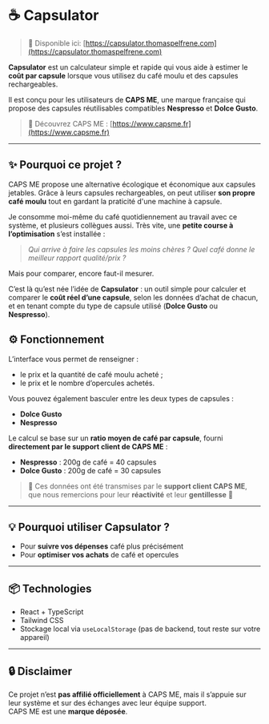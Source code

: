 # ☕ Capsulator

> 🔗 Disponible ici: [https://capsulator.thomaspelfrene.com](https://capsulator.thomaspelfrene.com)

**Capsulator** est un calculateur simple et rapide qui vous aide à estimer le **coût par capsule** lorsque vous utilisez du café moulu et des capsules rechargeables.

Il est conçu pour les utilisateurs de **CAPS ME**, une marque française qui propose des capsules réutilisables compatibles **Nespresso** et **Dolce Gusto**.

> 🔗 Découvrez CAPS ME : [https://www.capsme.fr](https://www.capsme.fr)

---

## ✨ Pourquoi ce projet ?

CAPS ME propose une alternative écologique et économique aux capsules jetables. Grâce à leurs capsules rechargeables, on peut utiliser **son propre café moulu** tout en gardant la praticité d'une machine à capsule.

Je consomme moi-même du café quotidiennement au travail avec ce système, et plusieurs collègues aussi. Très vite, une **petite course à l’optimisation** s’est installée :

> _Qui arrive à faire les capsules les moins chères ? Quel café donne le meilleur rapport qualité/prix ?_

Mais pour comparer, encore faut-il mesurer.

C’est là qu’est née l’idée de **Capsulator** : un outil simple pour calculer et comparer le **coût réel d’une capsule**, selon les données d’achat de chacun, et en tenant compte du type de capsule utilisé (**Dolce Gusto** ou **Nespresso**).

## ⚙️ Fonctionnement

L’interface vous permet de renseigner :

- le prix et la quantité de café moulu acheté ;
- le prix et le nombre d’opercules achetés.

Vous pouvez également basculer entre les deux types de capsules :

- **Dolce Gusto**
- **Nespresso**

Le calcul se base sur un **ratio moyen de café par capsule**, fourni **directement par le support client de CAPS ME** :

- **Nespresso** : 200g de café = 40 capsules
- **Dolce Gusto** : 200g de café = 30 capsules

> 🧠 Ces données ont été transmises par le **support client CAPS ME**, que nous remercions pour leur **réactivité** et leur **gentillesse** 🙏

---

## 💡 Pourquoi utiliser Capsulator ?

- Pour **suivre vos dépenses** café plus précisément
- Pour **optimiser vos achats** de café et opercules

---

## 📦 Technologies

- React + TypeScript
- Tailwind CSS
- Stockage local via `useLocalStorage` (pas de backend, tout reste sur votre appareil)

---

## 🔒 Disclaimer

Ce projet n’est **pas affilié officiellement** à CAPS ME, mais il s’appuie sur leur système et sur des échanges avec leur équipe support.  
CAPS ME est une **marque déposée**.
